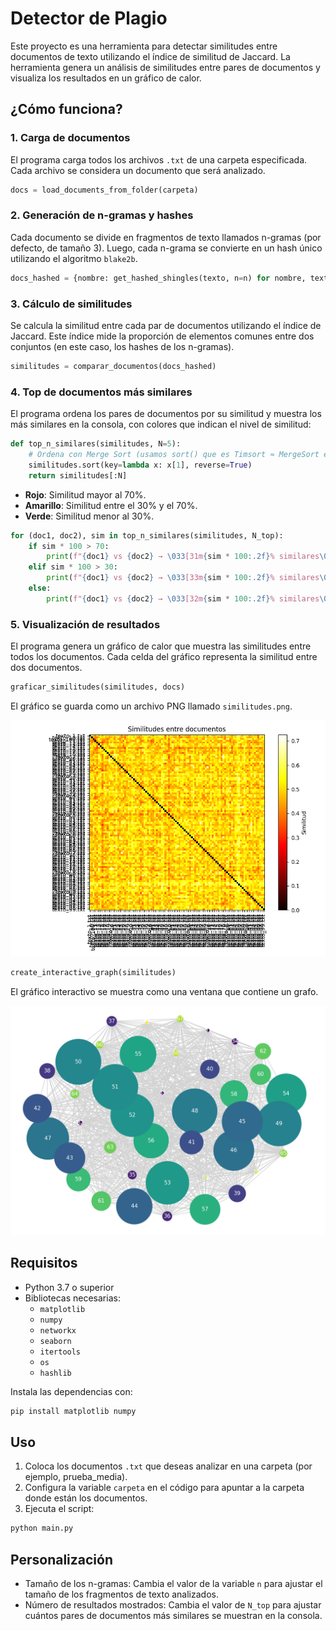 # Detector de Plagio

Este proyecto es una herramienta para detectar similitudes entre documentos de texto utilizando el índice de similitud de Jaccard. La herramienta genera un análisis de similitudes entre pares de documentos y visualiza los resultados en un gráfico de calor.


## ¿Cómo funciona?

### 1. Carga de documentos
El programa carga todos los archivos `.txt` de una carpeta especificada. Cada archivo se considera un documento que será analizado.

```python
docs = load_documents_from_folder(carpeta)
```

### 2. Generación de n-gramas y hashes
Cada documento se divide en fragmentos de texto llamados n-gramas (por defecto, de tamaño 3). Luego, cada n-grama se convierte en un hash único utilizando el algoritmo `blake2b`.

```python
docs_hashed = {nombre: get_hashed_shingles(texto, n=n) for nombre, texto in docs.items()}
```


### 3. Cálculo de similitudes
Se calcula la similitud entre cada par de documentos utilizando el índice de Jaccard. Este índice mide la proporción de elementos comunes entre dos conjuntos (en este caso, los hashes de los n-gramas).

```python
similitudes = comparar_documentos(docs_hashed)
```


### 4. Top de documentos más similares
El programa ordena los pares de documentos por su similitud y muestra los más similares en la consola, con colores que indican el nivel de similitud:

```python
def top_n_similares(similitudes, N=5):
    # Ordena con Merge Sort (usamos sort() que es Timsort ≈ MergeSort en Python)
    similitudes.sort(key=lambda x: x[1], reverse=True)
    return similitudes[:N]
```

- **Rojo**: Similitud mayor al 70%.
- **Amarillo**: Similitud entre el 30% y el 70%.
- **Verde**: Similitud menor al 30%.

```python
for (doc1, doc2), sim in top_n_similares(similitudes, N_top):
    if sim * 100 > 70:
        print(f"{doc1} vs {doc2} → \033[31m{sim * 100:.2f}% similares\033[0m")
    elif sim * 100 > 30:
        print(f"{doc1} vs {doc2} → \033[33m{sim * 100:.2f}% similares\033[0m")
    else:
        print(f"{doc1} vs {doc2} → \033[32m{sim * 100:.2f}% similares\033[0m")
```

### 5. Visualización de resultados
El programa genera un gráfico de calor que muestra las similitudes entre todos los documentos. Cada celda del gráfico representa la similitud entre dos documentos.

```python
graficar_similitudes(similitudes, docs)
```

El gráfico se guarda como un archivo PNG llamado `similitudes.png`.

![Gráfico de similitudes](resultados/similitudes.png "Gráfico de calor de similitudes")

```python
create_interactive_graph(similitudes)
```

El gráfico interactivo se muestra como una ventana que contiene un grafo.

![Grafo de similitudes](resultados/grafo.png "Grafo de similitudes")

## Requisitos

- Python 3.7 o superior
- Bibliotecas necesarias:
  - `matplotlib`
  - `numpy`
  - `networkx `
  - `seaborn `
  - `itertools`
  - `os`
  - `hashlib`

Instala las dependencias con:

```bash
pip install matplotlib numpy
```

## Uso

1. Coloca los documentos `.txt` que deseas analizar en una carpeta (por ejemplo, prueba_media).
2. Configura la variable `carpeta` en el código para apuntar a la carpeta donde están los documentos.
3. Ejecuta el script:

```bash
python main.py
```

## Personalización
- Tamaño de los n-gramas: Cambia el valor de la variable `n` para ajustar el tamaño de los fragmentos de texto analizados.
- Número de resultados mostrados: Cambia el valor de `N_top` para ajustar cuántos pares de documentos más similares se muestran en la consola.